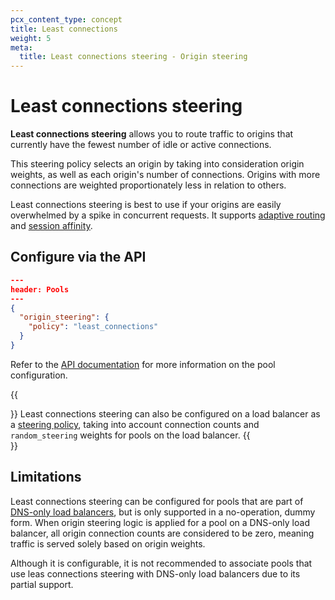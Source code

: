 ```yaml
---
pcx_content_type: concept
title: Least connections
weight: 5
meta:
  title: Least connections steering - Origin steering
---
```


# Least connections steering

**Least connections steering** allows you to route traffic to origins that currently have the fewest number of idle or active connections.

This steering policy selects an origin by taking into consideration origin weights, as well as each origin's number of connections. Origins with more connections are weighted proportionately less in relation to others.

Least connections steering is best to use if your origins are easily overwhelmed by a spike in concurrent requests. It supports [adaptive routing](/load-balancing/understand-basics/adaptive-routing/) and [session affinity](/load-balancing/understand-basics/session-affinity/).

## Configure via the API

```json
---
header: Pools
---
{
  "origin_steering": {
    "policy": "least_connections"
  }
}
```

Refer to the [API documentation](/api/operations/load-balancer-pools-update-pool) for more information on the pool configuration.
    
{{<Aside type="note">}}
Least connections steering can also be configured on a load balancer as a [steering policy](/load-balancing/understand-basics/traffic-steering/steering-policies/least-connections/), taking into account connection counts and `random_steering` weights for pools on the load balancer.
{{</Aside>}}

## Limitations

Least connections steering can be configured for pools that are part of [DNS-only load balancers](/load-balancing/understand-basics/proxy-modes/#dns-only-load-balancing), but is only supported in a no-operation, dummy form. When origin steering logic is applied for a pool on a DNS-only load balancer, all origin connection counts are considered to be zero, meaning traffic is served solely based on origin weights.

Although it is configurable, it is not recommended to associate pools that use leas connections steering with DNS-only load balancers due to its partial support.
